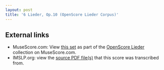 ```yaml
---
layout: post
title: '6 Lieder, Op.10 (OpenScore Lieder Corpus)'
---
```


## External links

- MuseScore.com: View [this set] as part of the [OpenScore Lieder] collection on MuseScore.com.
- IMSLP.org: view the [source PDF file(s)][IMSLP] that this score was transcribed from.

[IMSLP]: https://imslp.org/wiki/Special:ReverseLookup/227283
[this set]: https://musescore.com/openscore-lieder-corpus/sets/5096906
[OpenScore Lieder]: https://musescore.com/openscore-lieder-corpus
